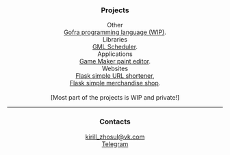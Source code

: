 <h3 align="center">Projects</h3>
<p align="center">
  <span>Other</span><br>
  <a href="https://gofra-lang.github.io">Gofra programming language (WIP)</a>.<br>
  <span>Libraries</span><br>
  <a href="https://kirillzhosul.github.io/gamemaker-scheduler">GML Scheduler</a>.<br>
  <span>Applications</span><br>
  <a href="https://kirillzhosul.github.io/gamemaker-paint-editor">Game Maker paint editor</a>.<br>
  <span>Websites</span><br>
  <a href="https://github.com/kirillzhosul/web-url-shortener/">Flask simple URL shortener</a>,<br>
  <a href="https://github.com/kirillzhosul/web-merchandise-shop">Flask simple merchandise shop</a>.<br>
  <br>
  [Most part of the projects is WIP and private!]
</p>


<hr>
<h3 align="center">Contacts</h3>
<p align="center">
  <a href="mailto: kirill_zhosul@vk.com">kirill_zhosul@vk.com</a><br>
  <a href="https://t.me/kirillzhosul">Telegram</a>
</p>
